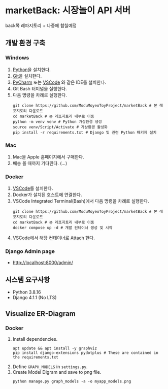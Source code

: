 # marketBack: 시장놀이 API 서버
back쪽 레파지토리 + 나중에 합칠예정

## 개발 환경 구축
### Windows
1. [Python](https://www.python.org/)을 설치한다.
1. [Git](https://git-scm.com/)을 설치한다.
1. [PyCharm](https://www.jetbrains.com/ko-kr/pycharm/) 또는 [VSCode](https://code.visualstudio.com/) 와 같은 IDE를 설치한다.
1. Git Bash 터미널을 실행한다.
1. 다음 명령을 차례로 실행한다.
    ```
    git clone https://github.com/ModuMoyeoToyProject/marketBack # 본 레포지토리 다운로드
    cd marketBack # 본 레포지토리 내부로 이동
    python -m venv venv # Python 가상환경 생성
    source venv/Script/Activate # 가상환경 활성화
    pip install -r requirements.txt # Django 및 관련 Python 패키지 설치
    ```
### Mac
1. Mac을 Apple 홈페이지에서 구매한다.
1. 배송 올 때까지 기다린다. (...)

### Docker
1. [VSCode](https://code.visualstudio.com/)를 설치한다.
1. Docker가 설치된 호스트에 연결한다.
1. VSCode Integrated Terminal(Bash)에서 다음 명령을 차례로 실행한다.
    ```
    git clone https://github.com/ModuMoyeoToyProject/marketBack # 본 레포지토리 다운로드
    cd marketBack # 본 레포지토리 내부로 이동
    docker compose up -d # 개발 컨테이너 생성 및 시작
    ```
1. VSCode에서 해당 컨테이너로 Attach 한다.

### Django Admin page
* [http://localhost:8000/admin/](http://localhost:8000/admin/)

## 시스템 요구사항

* Python 3.8.16
* Django 4.1.1 (No LTS)

## Visualize ER-Diagram
### Docker
1. Install dependencies.
    ```
    apt update && apt install -y graphviz
    pip install django-extensions pydotplus # These are contained in the requirements.txt
    ```
2. Define `GRAPH_MODELS` in `settings.py`.
3. Create Model Digram and save to png file.
    ```
    python manage.py graph_models -a -o myapp_models.png
    ```